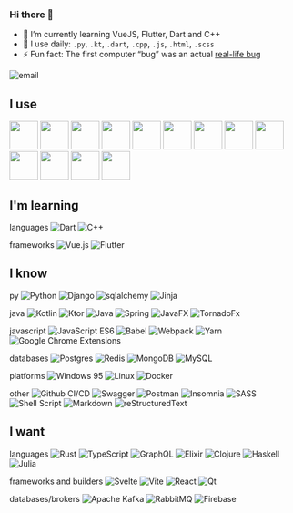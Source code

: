### Hi there 👋

- 🎯 I’m currently learning VueJS, Flutter, Dart and C++
- 🚴 I use daily: `.py`, `.kt`, `.dart`, `.cpp`, `.js`, `.html`, `.scss`
- ⚡ Fun fact: The first computer “bug” was an actual [real-life bug](https://www.globalapptesting.com/blog/the-worlds-first-computer-bug-global-app-testing)

![email](https://img.shields.io/badge/%63%6F%6E%74%61%63%74%2E%76%79%61%63%68%65%73%6C%61%76%40%67%6D%61%69%6C%2E%63%6F%6D-%23fff?style=flat-square&logo=gmail&logoColor=gray)

<!---
[![Top Langs](https://github-readme-stats.vercel.app/api/top-langs/?username=vyach-vasiliev&layout=compact&langs_count=10&hide=php,apacheconf,html,css)](https://github.com/anuraghazra/github-readme-stats)

<p align="left"> <a href="https://www.cprogramming.com/" target="_blank"> <img src="https://devicons.github.io/devicon/devicon.git/icons/c/c-original.svg" alt="c" width="40" height="40"/> </a> <a href="https://www.w3schools.com/cpp/" target="_blank"> <img src="https://devicons.github.io/devicon/devicon.git/icons/cplusplus/cplusplus-original.svg" alt="cplusplus" width="40" height="40"/> </a> <a href="https://www.w3schools.com/css/" target="_blank"> <img src="https://devicons.github.io/devicon/devicon.git/icons/css3/css3-original-wordmark.svg" alt="css3" width="40" height="40"/> </a> <a href="https://www.figma.com/" target="_blank"> <img src="https://www.vectorlogo.zone/logos/figma/figma-icon.svg" alt="figma" width="40" height="40"/> </a> <a href="https://flutter.dev" target="_blank"> <img src="https://www.vectorlogo.zone/logos/flutterio/flutterio-icon.svg" alt="flutter" width="40" height="40"/> </a> <a href="https://git-scm.com/" target="_blank"> <img src="https://www.vectorlogo.zone/logos/git-scm/git-scm-icon.svg" alt="git" width="40" height="40"/> </a> <a href="https://www.w3.org/html/" target="_blank"> <img src="https://devicons.github.io/devicon/devicon.git/icons/html5/html5-original-wordmark.svg" alt="html5" width="40" height="40"/> </a> <a href="https://www.linux.org/" target="_blank"> <img src="https://devicons.github.io/devicon/devicon.git/icons/linux/linux-original.svg" alt="linux" width="40" height="40"/> </a> <a href="https://www.photoshop.com/en" target="_blank"> <img src="https://devicons.github.io/devicon/devicon.git/icons/photoshop/photoshop-plain.svg" alt="photoshop" width="40" height="40"/> </a> <a href="https://www.python.org" target="_blank"> <img src="https://devicons.github.io/devicon/devicon.git/icons/python/python-original.svg" alt="python" width="40" height="40"/> </a> </p>
-->


I use
--
<p>
<img height="50" src="https://cdn.jsdelivr.net/gh/devicons/devicon/icons/jetbrains/jetbrains-original.svg" />
<img height="50" src="https://cdn.jsdelivr.net/gh/devicons/devicon/icons/vscode/vscode-original-wordmark.svg" />
<img height="50" src="https://cdn.jsdelivr.net/gh/devicons/devicon/icons/visualstudio/visualstudio-plain.svg" />
<img height="50" src="https://cdn.jsdelivr.net/gh/devicons/devicon/icons/androidstudio/androidstudio-original.svg" />
<img height="50" src="https://cdn.jsdelivr.net/gh/devicons/devicon/icons/gradle/gradle-plain.svg" />
<img height="50" src="https://cdn.jsdelivr.net/gh/devicons/devicon/icons/nodejs/nodejs-original.svg" />
<img height="50" src="https://cdn.jsdelivr.net/gh/devicons/devicon/icons/ansible/ansible-original-wordmark.svg" />
<img height="50" src="https://cdn.jsdelivr.net/gh/devicons/devicon/icons/docker/docker-original.svg" />
<img height="50" src="https://cdn.jsdelivr.net/gh/devicons/devicon/icons/gcc/gcc-plain.svg" />
<img height="50" src="https://cdn.jsdelivr.net/gh/devicons/devicon/icons/cmake/cmake-plain.svg" />
<img height="50" src="https://cdn.jsdelivr.net/gh/devicons/devicon/icons/git/git-original.svg" />
<img height="50" src="https://cdn.jsdelivr.net/gh/devicons/devicon/icons/photoshop/photoshop-plain.svg" />
<img height="50" src="https://cdn.jsdelivr.net/gh/devicons/devicon/icons/illustrator/illustrator-plain.svg" />
</p>

I'm learning
--
languages
![Dart](https://img.shields.io/badge/dart-%230288d1.svg?logo=dart&logoColor=white)
![C++](https://img.shields.io/badge/c++_11/17-%2300599C.svg?logo=cplusplus&logoColor=white)

frameworks
![Vue.js](https://img.shields.io/badge/vuejs-%2335495e.svg?logo=vuedotjs&logoColor=%234FC08D)
![Flutter](https://img.shields.io/badge/flutter-%234fc3f7.svg?logo=Flutter&logoColor=white)
    

I know
--
py
![Python](https://img.shields.io/badge/python_3-3670A0?logo=python&logoColor=ffdd54)
![Django](https://img.shields.io/badge/django-%23092E20.svg?logo=django&logoColor=white)
![sqlalchemy](https://img.shields.io/badge/sqlalchemy-dd2c00?logoColor=white)
![Jinja](https://img.shields.io/badge/jinja-white.svg?logo=jinja&logoColor=black)

java
![Kotlin](https://img.shields.io/badge/kotlin-%23512da8.svg?logo=kotlin&logoColor=white)
![Ktor](https://img.shields.io/badge/ktor-%2342a5f5.svg?logoColor=white)
![Java](https://img.shields.io/badge/java_17-%23ED8B00.svg?logo=java&logoColor=white)
![Spring](https://img.shields.io/badge/spring_5-%236DB33F.svg?logo=spring&logoColor=white)
![JavaFX](https://img.shields.io/badge/javafx_11-%2390a4ae.svg?logo=java&logoColor=white)
![TornadoFx](https://img.shields.io/badge/tornadofx-%23212121.svg?logo=java&logoColor=white)

javascript
![JavaScript ES6](https://img.shields.io/badge/javascript_es6-%23323330.svg?logo=javascript&logoColor=%23F7DF1E)
![Babel](https://img.shields.io/badge/babel-F9DC3e?logo=babel&logoColor=black)
![Webpack](https://img.shields.io/badge/webpack-%238DD6F9.svg?logo=webpack&logoColor=black)
![Yarn](https://img.shields.io/badge/yarn-%232C8EBB.svg?logo=yarn&logoColor=white)
![Google Chrome Extensions](https://img.shields.io/badge/chrome%20ext-4285F4?logo=GoogleChrome&logoColor=white)


databases
![Postgres](https://img.shields.io/badge/postgres-%23316192.svg?logo=postgresql&logoColor=white)
![Redis](https://img.shields.io/badge/redis-%23f44336.svg?logo=redis&logoColor=white)
![MongoDB](https://img.shields.io/badge/mongodb-%234ea94b.svg?logo=mongodb&logoColor=white)
![MySQL](https://img.shields.io/badge/mysql-%23607d8b.svg?logo=mysql&logoColor=white)

platforms
![Windows 95](https://img.shields.io/badge/windows_95-008484?logo=windows95&logoColor=white)
![Linux](https://img.shields.io/badge/Linux-FCC624?logo=linux&logoColor=black)
![Docker](https://img.shields.io/badge/Docker-white?logo=docker)


other
![Github CI/CD](https://img.shields.io/badge/CI/CD-000?logo=github)
![Swagger](https://img.shields.io/badge/-swagger-%23Clojure?logo=swagger&logoColor=white)
![Postman](https://img.shields.io/badge/postman-FF6C37?logo=postman&logoColor=white)
![Insomnia](https://img.shields.io/badge/insomnia-black?logo=insomnia&logoColor=5849BE)
![SASS](https://img.shields.io/badge/sass-hotpink.svg?logo=SASS&logoColor=white)
![Shell Script](https://img.shields.io/badge/bash-%23455a64.svg?logo=gnu-bash&logoColor=white)
![Markdown](https://img.shields.io/badge/markdown-%23000000.svg?logo=markdown&logoColor=white)
![reStructuredText](https://img.shields.io/badge/reST-%235d4037.svg?logoColor=white)


I want
--
languages
![Rust](https://img.shields.io/badge/rust-%233e2723.svg?logo=rust&logoColor=white)
![TypeScript](https://img.shields.io/badge/typescript-%23007ACC.svg?logo=typescript&logoColor=white)
![GraphQL](https://img.shields.io/badge/-graphql-E10098?logo=graphql&logoColor=white)
![Elixir](https://img.shields.io/badge/elixir-%234B275F?logo=elixir&logoColor=white)
![Clojure](https://img.shields.io/badge/clojure-%231572B6?logo=Clojure&logoColor=white)
![Haskell](https://img.shields.io/badge/haskell-5e5086?logo=haskell&logoColor=white)
![Julia](https://img.shields.io/badge/-julia-9558B2?logo=julia&logoColor=white)

frameworks and builders
![Svelte](https://img.shields.io/badge/svelte-fff?logo=svelte)
![Vite](https://img.shields.io/badge/vite-f5ef42?logo=vite)
![React](https://img.shields.io/badge/react-%23424242.svg?logo=react&logoColor=%2361DAFB)
![Qt](https://img.shields.io/badge/qt-%2300c853.svg?logo=Qt&logoColor=white)

databases/brokers
![Apache Kafka](https://img.shields.io/badge/kafka-000?logo=apachekafka)
![RabbitMQ](https://img.shields.io/badge/rabbitmq-FF6600?logo=rabbitmq&logoColor=white)
![Firebase](https://img.shields.io/badge/firebase-%23039BE5.svg?logo=firebase)
